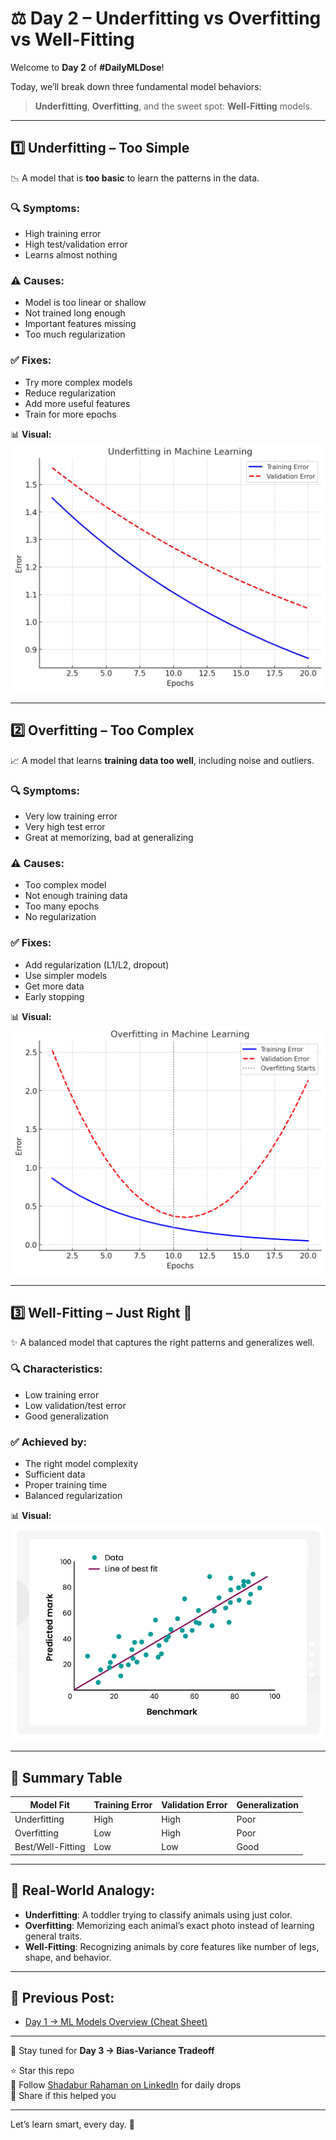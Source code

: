# ⚖️ Day 2 – Underfitting vs Overfitting vs Well-Fitting

Welcome to **Day 2** of **#DailyMLDose**!

Today, we’ll break down three fundamental model behaviors:

> **Underfitting**, **Overfitting**, and the sweet spot: **Well-Fitting** models.

---

## 1️⃣ Underfitting – Too Simple

📉 A model that is **too basic** to learn the patterns in the data.

### 🔍 Symptoms:
- High training error  
- High test/validation error  
- Learns almost nothing

### ⚠️ Causes:
- Model is too linear or shallow  
- Not trained long enough  
- Important features missing  
- Too much regularization

### ✅ Fixes:
- Try more complex models  
- Reduce regularization  
- Add more useful features  
- Train for more epochs

📊 **Visual:**  
![Underfitting](underfitting.jpg)

---

## 2️⃣ Overfitting – Too Complex

📈 A model that learns **training data too well**, including noise and outliers.

### 🔍 Symptoms:
- Very low training error  
- Very high test error  
- Great at memorizing, bad at generalizing

### ⚠️ Causes:
- Too complex model  
- Not enough training data  
- Too many epochs  
- No regularization

### ✅ Fixes:
- Add regularization (L1/L2, dropout)  
- Use simpler models  
- Get more data  
- Early stopping

📊 **Visual:**  
![Overfitting](overfitting.png)

---

## 3️⃣ Well-Fitting – Just Right 🎯

✨ A balanced model that captures the right patterns and generalizes well.

### 🔍 Characteristics:
- Low training error  
- Low validation/test error  
- Good generalization

### ✅ Achieved by:
- The right model complexity  
- Sufficient data  
- Proper training time  
- Balanced regularization

📊 **Visual:**  
![Well-Fitting](wellfitting.png)

---

## 🧠 Summary Table

| Model Fit         | Training Error | Validation Error | Generalization |
|-------------------|----------------|------------------|----------------|
| Underfitting      | High           | High             | Poor           |
| Overfitting       | Low            | High             | Poor           |
| Best/Well-Fitting | Low            | Low              | Good           |

---

## 🧒 Real-World Analogy:

- **Underfitting**: A toddler trying to classify animals using just color.  
- **Overfitting**: Memorizing each animal’s exact photo instead of learning general traits.  
- **Well-Fitting**: Recognizing animals by core features like number of legs, shape, and behavior.

---

## 🔁 Previous Post:
- [Day 1 → ML Models Overview (Cheat Sheet)](../day01-ml-models-overview/)

---

📌 Stay tuned for **Day 3 → Bias-Variance Tradeoff**

⭐ Star this repo  
📲 Follow [Shadabur Rahaman on LinkedIn](https://www.linkedin.com/in/shadabur-rahaman-1b5703249/) for daily drops  
🔖 Share if this helped you

---

Let’s learn smart, every day. 🚀
